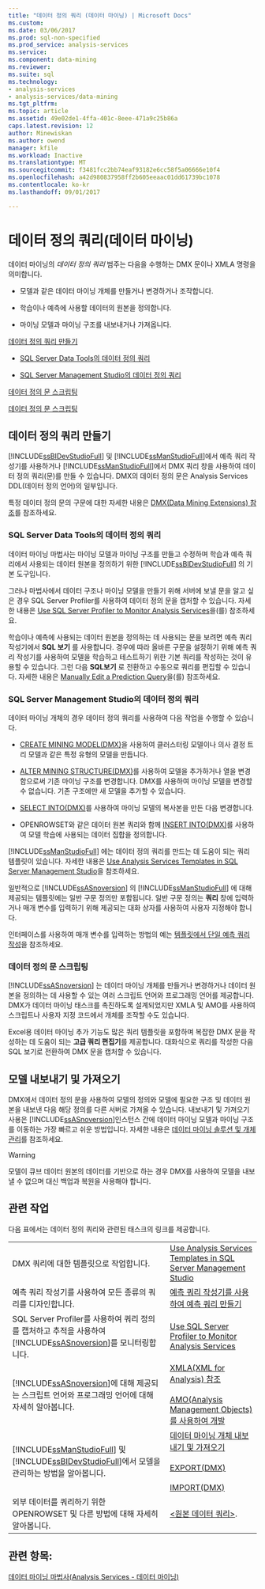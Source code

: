 ```yaml
---
title: "데이터 정의 쿼리 (데이터 마이닝) | Microsoft Docs"
ms.custom: 
ms.date: 03/06/2017
ms.prod: sql-non-specified
ms.prod_service: analysis-services
ms.service: 
ms.component: data-mining
ms.reviewer: 
ms.suite: sql
ms.technology:
- analysis-services
- analysis-services/data-mining
ms.tgt_pltfrm: 
ms.topic: article
ms.assetid: 49e02de1-4ffa-401c-8eee-471a9c25b86a
caps.latest.revision: 12
author: Minewiskan
ms.author: owend
manager: kfile
ms.workload: Inactive
ms.translationtype: MT
ms.sourcegitcommit: f3481fcc2bb74eaf93182e6cc58f5a06666e10f4
ms.openlocfilehash: a42d980837958ff2b605eeaac01dd61739bc1078
ms.contentlocale: ko-kr
ms.lasthandoff: 09/01/2017

---
```

# <a name="data-definition-queries-data-mining"></a>데이터 정의 쿼리(데이터 마이닝)
  데이터 마이닝의 *데이터 정의 쿼리* 범주는 다음을 수행하는 DMX 문이나 XMLA 명령을 의미합니다.  
  
-   모델과 같은 데이터 마이닝 개체를 만들거나 변경하거나 조작합니다.  
  
-   학습이나 예측에 사용할 데이터의 원본을 정의합니다.  
  
-   마이닝 모델과 마이닝 구조를 내보내거나 가져옵니다.  
  
 [데이터 정의 쿼리 만들기](#bkmk_Create)  
  
-   [SQL Server Data Tools의 데이터 정의 쿼리](#bkmk_ssdt)  
  
-   [SQL Server Management Studio의 데이터 정의 쿼리](#bkmk_SSMS)  
  
 [데이터 정의 문 스크립팅](#bkmk_Scripts)  
  
 [데이터 정의 문 스크립팅](#bkmk_Export)  
  
##  <a name="bkmk_Create"></a> 데이터 정의 쿼리 만들기  
 [!INCLUDE[ssBIDevStudioFull](../../includes/ssbidevstudiofull-md.md)] 및 [!INCLUDE[ssManStudioFull](../../includes/ssmanstudiofull-md.md)]에서 예측 쿼리 작성기를 사용하거나 [!INCLUDE[ssManStudioFull](../../includes/ssmanstudiofull-md.md)]에서 DMX 쿼리 창을 사용하여 데이터 정의 쿼리(문)를 만들 수 있습니다. DMX의 데이터 정의 문은 Analysis Services DDL(데이터 정의 언어)의 일부입니다.  
  
 특정 데이터 정의 문의 구문에 대한 자세한 내용은 [DMX&#40;Data Mining Extensions&#41; 참조](../../dmx/data-mining-extensions-dmx-reference.md)를 참조하세요.  
  
###  <a name="bkmk_ssdt"></a> SQL Server Data Tools의 데이터 정의 쿼리  
 데이터 마이닝 마법사는 마이닝 모델과 마이닝 구조를 만들고 수정하며 학습과 예측 쿼리에서 사용되는 데이터 원본을 정의하기 위한 [!INCLUDE[ssBIDevStudioFull](../../includes/ssbidevstudiofull-md.md)] 의 기본 도구입니다.  
  
 그러나 마법사에서 데이터 구조나 마이닝 모델을 만들기 위해 서버에 보낼 문을 알고 싶은 경우 SQL Server Profiler를 사용하여 데이터 정의 문을 캡처할 수 있습니다. 자세한 내용은 [Use SQL Server Profiler to Monitor Analysis Services](../../analysis-services/instances/use-sql-server-profiler-to-monitor-analysis-services.md)을(를) 참조하세요.  
  
 학습이나 예측에 사용되는 데이터 원본을 정의하는 데 사용되는 문을 보려면 예측 쿼리 작성기에서 **SQL 보기** 를 사용합니다. 경우에 따라 올바른 구문을 설정하기 위해 예측 쿼리 작성기를 사용하여 모델을 학습하고 테스트하기 위한 기본 쿼리를 작성하는 것이 유용할 수 있습니다. 그런 다음 **SQL보기** 로 전환하고 수동으로 쿼리를 편집할 수 있습니다. 자세한 내용은 [Manually Edit a Prediction Query](../../analysis-services/data-mining/manually-edit-a-prediction-query.md)을(를) 참조하세요.  
  
###  <a name="bkmk_SSMS"></a> SQL Server Management Studio의 데이터 정의 쿼리  
 데이터 마이닝 개체의 경우 데이터 정의 쿼리를 사용하여 다음 작업을 수행할 수 있습니다.  
  
-   [CREATE MINING MODEL&#40;DMX&#41;](../../dmx/create-mining-model-dmx.md)을 사용하여 클러스터링 모델이나 의사 결정 트리 모델과 같은 특정 유형의 모델을 만듭니다.  
  
-   [ALTER MINING STRUCTURE&#40;DMX&#41;](../../dmx/alter-mining-structure-dmx.md)를 사용하여 모델을 추가하거나 열을 변경함으로써 기존 마이닝 구조를 변경합니다. DMX를 사용하여 마이닝 모델을 변경할 수 없습니다. 기존 구조에만 새 모델을 추가할 수 있습니다.  
  
-   [SELECT INTO&#40;DMX&#41;](../../dmx/select-into-dmx.md)를 사용하여 마이닝 모델의 복사본을 만든 다음 변경합니다.  
  
-   OPENROWSET와 같은 데이터 원본 쿼리와 함께 [INSERT INTO&#40;DMX&#41;](../../dmx/insert-into-dmx.md)를 사용하여 모델 학습에 사용되는 데이터 집합을 정의합니다.  
  
 [!INCLUDE[ssManStudioFull](../../includes/ssmanstudiofull-md.md)] 에는 데이터 정의 쿼리를 만드는 데 도움이 되는 쿼리 템플릿이 있습니다. 자세한 내용은 [Use Analysis Services Templates in SQL Server Management Studio](../../analysis-services/instances/use-analysis-services-templates-in-sql-server-management-studio.md)을 참조하세요.  
  
 일반적으로 [!INCLUDE[ssASnoversion](../../includes/ssasnoversion-md.md)] 의 [!INCLUDE[ssManStudioFull](../../includes/ssmanstudiofull-md.md)] 에 대해 제공되는 템플릿에는 일반 구문 정의만 포함됩니다. 일반 구문 정의는 **쿼리** 창에 입력하거나 매개 변수를 입력하기 위해 제공되는 대화 상자를 사용하여 사용자 지정해야 합니다.  
  
 인터페이스를 사용하여 매개 변수를 입력하는 방법의 예는 [템플릿에서 단일 예측 쿼리 작성](../../analysis-services/data-mining/create-a-singleton-prediction-query-from-a-template.md)을 참조하세요.  
  
###  <a name="bkmk_Scripts"></a> 데이터 정의 문 스크립팅  
 [!INCLUDE[ssASnoversion](../../includes/ssasnoversion-md.md)] 는 데이터 마이닝 개체를 만들거나 변경하거나 데이터 원본을 정의하는 데 사용할 수 있는 여러 스크립트 언어와 프로그래밍 언어를 제공합니다.  DMX가 데이터 마이닝 태스크를 촉진하도록 설계되었지만 XMLA 및 AMO를 사용하여 스크립트나 사용자 지정 코드에서 개체를 조작할 수도 있습니다.  
  
 Excel용 데이터 마이닝 추가 기능도 많은 쿼리 템플릿을 포함하며 복잡한 DMX 문을 작성하는 데 도움이 되는 **고급 쿼리 편집기**를 제공합니다. 대화식으로 쿼리를 작성한 다음 SQL 보기로 전환하여 DMX 문을 캡처할 수 있습니다.  
  
##  <a name="bkmk_Export"></a> 모델 내보내기 및 가져오기  
 DMX에서 데이터 정의 문을 사용하여 모델의 정의와 모델에 필요한 구조 및 데이터 원본을 내보낸 다음 해당 정의를 다른 서버로 가져올 수 있습니다. 내보내기 및 가져오기 사용은 [!INCLUDE[ssASnoversion](../../includes/ssasnoversion-md.md)]인스턴스 간에 데이터 마이닝 모델과 마이닝 구조를 이동하는 가장 빠르고 쉬운 방법입니다. 자세한 내용은 [데이터 마이닝 솔루션 및 개체 관리](../../analysis-services/data-mining/management-of-data-mining-solutions-and-objects.md)를 참조하세요.  
  
> [!WARNING]  
>  모델이 큐브 데이터 원본의 데이터를 기반으로 하는 경우 DMX를 사용하여 모델을 내보낼 수 없으며 대신 백업과 복원을 사용해야 합니다.  
  
##  <a name="bkmk_Tasks"></a> 관련 작업  
 다음 표에서는 데이터 정의 쿼리와 관련된 태스크의 링크를 제공합니다.  
  
|||  
|-|-|  
|DMX 쿼리에 대한 템플릿으로 작업합니다.|[Use Analysis Services Templates in SQL Server Management Studio](../../analysis-services/instances/use-analysis-services-templates-in-sql-server-management-studio.md)|  
|예측 쿼리 작성기를 사용하여 모든 종류의 쿼리를 디자인합니다.|[예측 쿼리 작성기를 사용하여 예측 쿼리 만들기](../../analysis-services/data-mining/create-a-prediction-query-using-the-prediction-query-builder.md)|  
|SQL Server Profiler를 사용하여 쿼리 정의를 캡처하고 추적을 사용하여 [!INCLUDE[ssASnoversion](../../includes/ssasnoversion-md.md)]를 모니터링합니다.|[Use SQL Server Profiler to Monitor Analysis Services](../../analysis-services/instances/use-sql-server-profiler-to-monitor-analysis-services.md)|  
|[!INCLUDE[ssASnoversion](../../includes/ssasnoversion-md.md)]에 대해 제공되는 스크립트 언어와 프로그래밍 언어에 대해 자세히 알아봅니다.|[XMLA&#40;XML for Analysis&#41; 참조](../../analysis-services/xmla/xml-for-analysis-xmla-reference.md)<br /><br /> [AMO&#40;Analysis Management Objects&#41;를 사용하여 개발](../../analysis-services/multidimensional-models/analysis-management-objects/developing-with-analysis-management-objects-amo.md)|  
|[!INCLUDE[ssManStudioFull](../../includes/ssmanstudiofull-md.md)] 및 [!INCLUDE[ssBIDevStudioFull](../../includes/ssbidevstudiofull-md.md)]에서 모델을 관리하는 방법을 알아봅니다.|[데이터 마이닝 개체 내보내기 및 가져오기](../../analysis-services/data-mining/export-and-import-data-mining-objects.md)<br /><br /> [EXPORT&#40;DMX&#41;](../../dmx/export-dmx.md)<br /><br /> [IMPORT&#40;DMX&#41;](../../dmx/import-dmx.md)|  
|외부 데이터를 쿼리하기 위한 OPENROWSET 및 다른 방법에 대해 자세히 알아봅니다.|[&#60;원본 데이터 쿼리&#62;](../../dmx/source-data-query.md).|  
  
## <a name="see-also"></a>관련 항목:  
 [데이터 마이닝 마법사&#40;Analysis Services - 데이터 마이닝&#41;](../../analysis-services/data-mining/data-mining-wizard-analysis-services-data-mining.md)  
  
  

